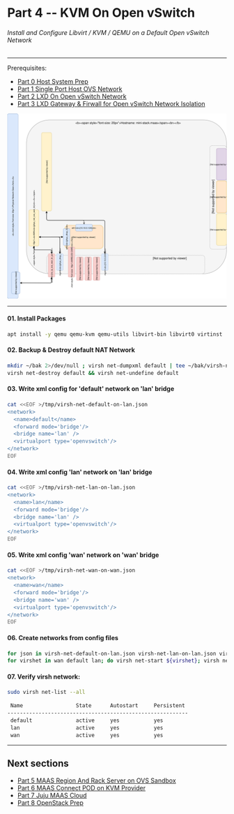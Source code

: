 # Part 4 -- KVM On Open vSwitch
###### Install and Configure Libvirt / KVM / QEMU on a Default Open vSwitch Network

-------
Prerequisites:
- [Part 0 Host System Prep]
- [Part 1 Single Port Host OVS Network]
- [Part 2 LXD On Open vSwitch Network]
- [Part 3 LXD Gateway & Firwall for Open vSwitch Network Isolation]

![CCIO_Hypervisor - LXD On OpenvSwitch](web/drawio/kvm-on-open-vswitch.svg)

-------
#### 01. Install Packages
````sh
apt install -y qemu qemu-kvm qemu-utils libvirt-bin libvirt0 virtinst
````
#### 02. Backup & Destroy default NAT Network
````sh
mkdir ~/bak 2>/dev/null ; virsh net-dumpxml default | tee ~/bak/virsh-net-default-bak.xml
virsh net-destroy default && virsh net-undefine default
````
#### 03. Write xml config for 'default' network on 'lan' bridge
````sh
cat <<EOF >/tmp/virsh-net-default-on-lan.json
<network>
  <name>default</name>
  <forward mode='bridge'/>
  <bridge name='lan' />
  <virtualport type='openvswitch'/>
</network>
EOF
````
#### 04. Write xml config 'lan' network on 'lan' bridge
````sh
cat <<EOF >/tmp/virsh-net-lan-on-lan.json
<network>
  <name>lan</name>
  <forward mode='bridge'/>
  <bridge name='lan' />
  <virtualport type='openvswitch'/>
</network>
EOF

````
#### 05. Write xml config 'wan' network on 'wan' bridge
````sh
cat <<EOF >/tmp/virsh-net-wan-on-wan.json
<network>
  <name>wan</name>
  <forward mode='bridge'/>
  <bridge name='wan' />
  <virtualport type='openvswitch'/>
</network>
EOF
````
#### 06. Create networks from config files
````sh
for json in virsh-net-default-on-lan.json virsh-net-lan-on-lan.json virsh-net-wan-on-wan.json; do virsh net-define /tmp/${json}; done
for virshet in wan default lan; do virsh net-start ${virshet}; virsh net-autostart ${virshet}; done
````
#### 07. Verify virsh network:
````sh
sudo virsh net-list --all
````
````sh
 Name                 State      Autostart     Persistent
----------------------------------------------------------
 default              active     yes           yes
 lan                  active     yes           yes
 wan                  active     yes           yes
````

-------
## Next sections
- [Part 5 MAAS Region And Rack Server on OVS Sandbox]
- [Part 6 MAAS Connect POD on KVM Provider]
- [Part 7 Juju MAAS Cloud]
- [Part 8 OpenStack Prep]

<!-- Markdown link & img dfn's -->
[Part 0 Host System Prep]: ../0_Host_System_Prep
[Part 1 Single Port Host OVS Network]: ../1_Single_Port_Host-Open_vSwitch_Network_Configuration
[Part 2 LXD On Open vSwitch Network]: ../2_LXD-On-OVS
[Part 3 LXD Gateway & Firwall for Open vSwitch Network Isolation]: ../3_LXD_Network_Gateway
[Part 4 KVM On Open vSwitch]: ../4_KVM_On_Open_vSwitch
[Part 5 MAAS Region And Rack Server on OVS Sandbox]: ../5_MAAS-Rack_And_Region_Ctl-On-Open_vSwitch
[Part 6 MAAS Connect POD on KVM Provider]: ../6_MAAS-Connect_POD_KVM-Provider
[Part 7 Juju MAAS Cloud]: ../7_Juju_MAAS_Cloud
[Part 8 OpenStack Prep]: ../8_OpenStack_Deploy
